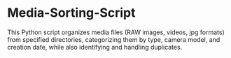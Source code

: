 # Media-Sorting-Script
This Python script organizes media files (RAW images, videos, jpg formats) from specified directories, categorizing them by type, camera model, and creation date, while also identifying and handling duplicates.
